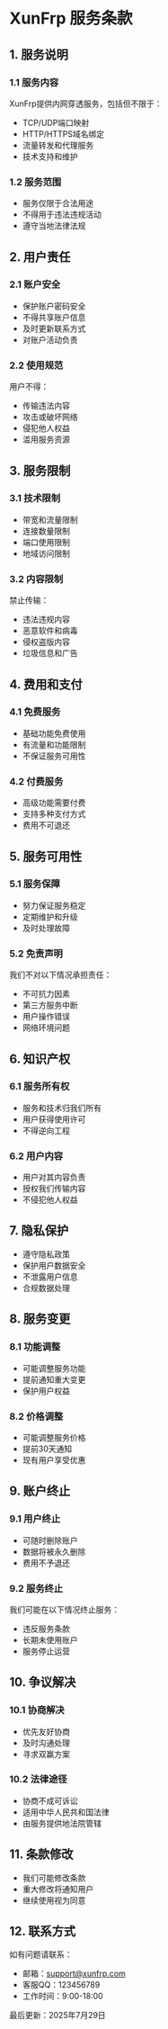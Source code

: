 # XunFrp 服务条款

## 1. 服务说明

### 1.1 服务内容
XunFrp提供内网穿透服务，包括但不限于：
- TCP/UDP端口映射
- HTTP/HTTPS域名绑定
- 流量转发和代理服务
- 技术支持和维护

### 1.2 服务范围
- 服务仅限于合法用途
- 不得用于违法违规活动
- 遵守当地法律法规

## 2. 用户责任

### 2.1 账户安全
- 保护账户密码安全
- 不得共享账户信息
- 及时更新联系方式
- 对账户活动负责

### 2.2 使用规范
用户不得：
- 传输违法内容
- 攻击或破坏网络
- 侵犯他人权益
- 滥用服务资源

## 3. 服务限制

### 3.1 技术限制
- 带宽和流量限制
- 连接数量限制
- 端口使用限制
- 地域访问限制

### 3.2 内容限制
禁止传输：
- 违法违规内容
- 恶意软件和病毒
- 侵权盗版内容
- 垃圾信息和广告

## 4. 费用和支付

### 4.1 免费服务
- 基础功能免费使用
- 有流量和功能限制
- 不保证服务可用性

### 4.2 付费服务
- 高级功能需要付费
- 支持多种支付方式
- 费用不可退还

## 5. 服务可用性

### 5.1 服务保障
- 努力保证服务稳定
- 定期维护和升级
- 及时处理故障

### 5.2 免责声明
我们不对以下情况承担责任：
- 不可抗力因素
- 第三方服务中断
- 用户操作错误
- 网络环境问题

## 6. 知识产权

### 6.1 服务所有权
- 服务和技术归我们所有
- 用户获得使用许可
- 不得逆向工程

### 6.2 用户内容
- 用户对其内容负责
- 授权我们传输内容
- 不侵犯他人权益

## 7. 隐私保护

- 遵守隐私政策
- 保护用户数据安全
- 不泄露用户信息
- 合规数据处理

## 8. 服务变更

### 8.1 功能调整
- 可能调整服务功能
- 提前通知重大变更
- 保护用户权益

### 8.2 价格调整
- 可能调整服务价格
- 提前30天通知
- 现有用户享受优惠

## 9. 账户终止

### 9.1 用户终止
- 可随时删除账户
- 数据将被永久删除
- 费用不予退还

### 9.2 服务终止
我们可能在以下情况终止服务：
- 违反服务条款
- 长期未使用账户
- 服务停止运营

## 10. 争议解决

### 10.1 协商解决
- 优先友好协商
- 及时沟通处理
- 寻求双赢方案

### 10.2 法律途径
- 协商不成可诉讼
- 适用中华人民共和国法律
- 由服务提供地法院管辖

## 11. 条款修改

- 我们可能修改条款
- 重大修改将通知用户
- 继续使用视为同意

## 12. 联系方式

如有问题请联系：
- 邮箱：support@xunfrp.com
- 客服QQ：123456789
- 工作时间：9:00-18:00

最后更新：2025年7月29日

